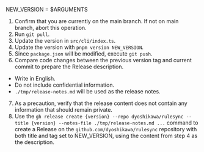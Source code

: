 NEW_VERSION = $ARGUMENTS

1. Confirm that you are currently on the main branch. If not on main branch, abort this operation.
2. Run `git pull`.
3. Update the version in `src/cli/index.ts`.
4. Update the version with `pnpm version NEW_VERSION`.
5. Since `package.json` will be modified, execute `git push`.
6. Compare code changes between the previous version tag and current commit to prepare the Release description.
  - Write in English.
  - Do not include confidential information.
  - `./tmp/release-notes.md` will be used as the release notes.
7. As a precaution, verify that the release content does not contain any information that should remain private.
8. Use the `gh release create {version} --repo dyoshikawa/rulesync --title {version} --notes-file ./tmp/release-notes.md ...` command to create a Release on the `github.com/dyoshikawa/rulesync` repository with both title and tag set to NEW_VERSION, using the content from step 4 as the description.
